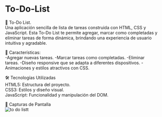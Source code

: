 ﻿# To-Do-List
 📝 To-Do List.<br>
Una aplicación sencilla de lista de tareas construida con HTML, CSS y JavaScript. Esta To-Do List te permite agregar, marcar como completadas y eliminar tareas de forma dinámica, brindando una experiencia de usuario intuitiva y agradable.

🚀 Características:<br>
-Agregar nuevas tareas.
-Marcar tareas como completadas.
-Eliminar tareas.
-Diseño responsive que se adapta a diferentes dispositivos.
-Animaciones y estilos atractivos con CSS.

🛠️ Tecnologías Utilizadas<br>
HTML5: Estructura del proyecto.<br>
CSS3: Estilos y diseño visual.<br>
JavaScript: Funcionalidad y manipulación del DOM.<br>

📸 Capturas de Pantalla<br>
![to do listt](https://github.com/user-attachments/assets/ed534227-0f21-4d01-8edd-695ae0bcf033)


